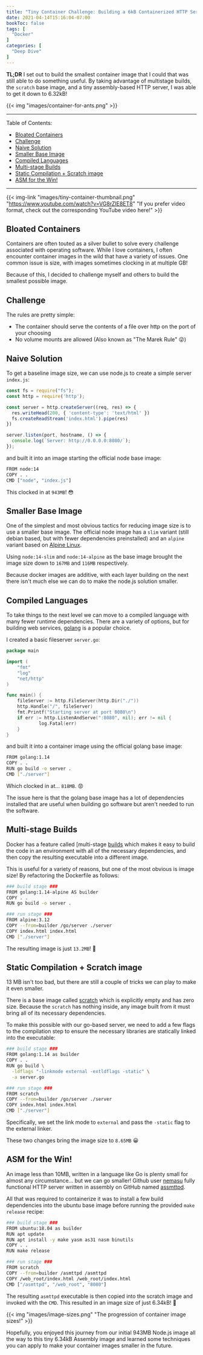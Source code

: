 ```yaml
---
title: "Tiny Container Challenge: Building a 6kB Containerized HTTP Server!"
date: 2021-04-14T15:16:04-07:00
bookToc: false
tags: [
  "Docker"
]
categories: [
  "Deep Dive"
]
---
```


**TL;DR** I set out to build the smallest container image that I could that was still able to do something useful. By taking advantage of multistage builds, the `scratch` base image, and a tiny assembly-based HTTP server, I was able to get it down to 6.32kB!

{{< img "images/container-for-ants.png" >}}


<!--more-->

---

Table of Contents:
- [Bloated Containers](#bloated-containers)
- [Challenge](#challenge)
- [Naive Solution](#naive-solution)
- [Smaller Base Image](#smaller-base-image)
- [Compiled Languages](#compiled-languages)
- [Multi-stage Builds](#multi-stage-builds)
- [Static Compilation + Scratch image](#static-compilation--scratch-image)
- [ASM for the Win!](#asm-for-the-win)

--- 

{{< img-link "images/tiny-container-thumbnail.png" "https://www.youtube.com/watch?v=VG8rZIE8ET8" "If you prefer video format, check out the corresponding YouTube video here!" >}}

## Bloated Containers
Containers are often touted as a silver bullet to solve every challenge associated with operating software. While I love containers, I often encounter container images in the wild that have a variety of issues. One common issue is size, with images sometimes clocking in at multiple GB!

Because of this, I decided to challenge myself and others to build the smallest possible image.

## Challenge

The rules are pretty simple:
- The container should serve the contents of a file over http on the port of your choosing
- No volume mounts are allowed (Also known as "The Marek Rule" 😜)

## Naive Solution

To get a baseline image size, we can use node.js to create a simple server `index.js`:

```js
const fs = require("fs");
const http = require('http');

const server = http.createServer((req, res) => {
  res.writeHead(200, { 'content-type': 'text/html' })
  fs.createReadStream('index.html').pipe(res)
})

server.listen(port, hostname, () => {
  console.log(`Server: http://0.0.0.0:8080/`);
});
```
and built it into an image starting the official node base image:

```bash
FROM node:14
COPY . .
CMD ["node", "index.js"]
```

This clocked in at `943MB`! 😳

## Smaller Base Image

One of the simplest and most obvious tactics for reducing image size is to use a smaller base image. The official node image has a `slim` variant (still debian based, but with fewer dependencies preinstalled) and an `alpine` variant based on [Alpine Linux](https://alpinelinux.org/).

Using `node:14-slim` and `node:14-alpine` as the base image brought the image size down to `167MB` and `116MB` respectively.

Because docker images are additive, with each layer building on the next there isn't much else we can do to make the node.js solution smaller.

## Compiled Languages

To take things to the next level we can move to a compiled language with many fewer runtime dependencies. There are a variety of options, but for building web services, [golang](https://golang.org/) is a popular choice.

I created a basic fileserver `server.go`:

```go
package main

import (
	"fmt"
	"log"
	"net/http"
)

func main() {
	fileServer := http.FileServer(http.Dir("./"))
	http.Handle("/", fileServer)
	fmt.Printf("Starting server at port 8080\n")
	if err := http.ListenAndServe(":8080", nil); err != nil {
			log.Fatal(err)
	}
}
```
and built it into a container image using the official golang base image:
```bash
FROM golang:1.14
COPY . .
RUN go build -o server .
CMD ["./server"]
```
Which clocked in at... `818MB`. 😡

The issue here is that the golang base image has a lot of dependencies installed that are useful when building go software but aren't needed to run the software.

## Multi-stage Builds

Docker has a feature called [multi-stage [builds](https://docs.docker.com/develop/develop-images/multistage-build/) which makes it easy to build the code in an environment with all of the necessary dependencies, and then copy the resulting executable into a different image.

This is useful for a variety of reasons, but one of the most obvious is image size! By refactoring the Dockerfile as follows:

```bash
### build stage ###
FROM golang:1.14-alpine AS builder
COPY . .
RUN go build -o server .

### run stage ###
FROM alpine:3.12
COPY --from=builder /go/server ./server
COPY index.html index.html
CMD ["./server"]
```

The resulting image is just `13.2MB`! 🙂

## Static Compilation + Scratch image

13 MB isn't too bad, but there are still a couple of tricks we can play to make it even smaller.

There is a base image called [scratch](https://hub.docker.com/_/scratch) which is explicitly empty and has zero size. Because the `scratch` has nothing inside, any image built from it must bring all of its necessary dependencies. 

To make this possible with our go-based server, we need to add a few flags to the compilation step to ensure the necessary libraries are statically linked into the executable:

```bash
### build stage ###
FROM golang:1.14 as builder
COPY . .
RUN go build \
  -ldflags "-linkmode external -extldflags -static" \
  -a server.go

### run stage ###
FROM scratch
COPY --from=builder /go/server ./server
COPY index.html index.html
CMD ["./server"]
```

Specifically, we set the link mode to `external` and pass the `-static` flag to the external linker.

These two changes bring the image size to `8.65MB` 😀

## ASM for the Win!

An image less than 10MB, written in a language like Go is plenty small for almost any circumstance... but we can go smaller! Github user [nemasu](https://github.com/nemasu) fully functional HTTP server written in assembly on GitHub named [assmttpd](https://github.com/nemasu/asmttpd).

All that was required to containerize it was to install a few build dependencies into the ubuntu base image before running the provided `make release` recipe:

```bash
### build stage ###
FROM ubuntu:18.04 as builder
RUN apt update
RUN apt install -y make yasm as31 nasm binutils 
COPY . .
RUN make release

### run stage ###
FROM scratch
COPY --from=builder /asmttpd /asmttpd
COPY /web_root/index.html /web_root/index.html
CMD ["/asmttpd", "/web_root", "8080"] 
```

The resulting `asmttpd` executable is then copied into the scratch image and invoked with the `CMD`. This resulted in an image size of just 6.34kB! 🥳

{{< img "images/image-sizes.png" "The progression of container image sizes!" >}}

Hopefully, you enjoyed this journey from our initial 943MB Node.js image all the way to this tiny 6.34kB Assembly image and learned some techniques you can apply to make your container images smaller in the future.
